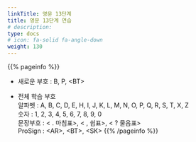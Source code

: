 ```yaml
---
linkTitle: 영문 13단계
title: 영문 13단계 연습
# description: 
type: docs
# icon: fa-solid fa-angle-down
weight: 130
---
```


{{% pageinfo %}}

* 새로운 부호 : B, P, &lt;BT&gt;

* 전체 학습 부호<br>
알파벳 : A, B, C, D, E, H, I, J, K, L, M, N, O, P, Q, R, S, T, X, Z<br>
숫자 : 1, 2, 3, 4, 5, 6, 7, 8, 9, 0<br>
문장부호 : < . 마침표>, < , 쉼표>, < ? 물음표><br>
ProSign : &lt;AR&gt;, &lt;BT&gt;, &lt;SK&gt;
{{% /pageinfo %}}

